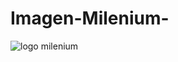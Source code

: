# Imagen-Milenium-
![logo milenium](https://github.com/user-attachments/assets/e427fc69-42a9-46cb-a93b-1552bc5f47d5)
